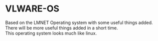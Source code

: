 VLWARE-OS
=========
Based on the LMNET Operating system with some useful things added.
There will be more useful things added in a short time.
<br/>This operating system looks much like linux.
